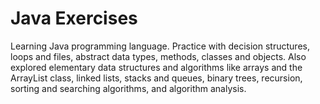 # Java Exercises
Learning Java programming language. Practice with decision structures, loops and files, abstract data types, methods, classes and objects. Also explored elementary data structures and algorithms like arrays and the ArrayList class, linked lists, stacks and queues, binary trees, recursion, sorting and searching algorithms, and algorithm analysis.
